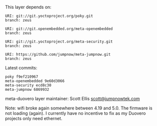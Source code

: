 This layer depends on:

    URI: git://git.yoctoproject.org/poky.git
    branch: zeus

    URI: git://git.openembedded.org/meta-openembedded
    branch: zeus

    URI: git://git.yoctoproject.org/meta-security.git
    branch: zeus

    URI: https://github.com/jumpnow/meta-jumpnow.git
    branch: zeus

Latest commits:

    poky f9ef210967
    meta-openembedded 9e60d3066
    meta-security ecd8c30
    meta-jumpnow 6869932


meta-duovero layer maintainer: Scott Ellis <scott@jumpnowtek.com>


Note: wifi broke again somewhere between 4.19 and 5.0.
      The firmware is not loading (again). I currently have
      no incentive to fix as my Duovero projects only need
      ethernet.
